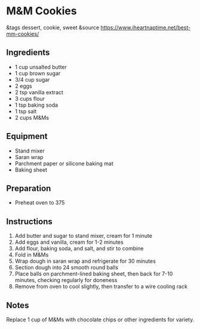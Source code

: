 # M&M Cookies

&tags dessert, cookie, sweet
&source https://www.iheartnaptime.net/best-mm-cookies/

## Ingredients

- 1 cup unsalted butter
- 1 cup brown sugar
- 3/4 cup sugar
- 2 eggs
- 2 tsp vanilla extract
- 3 cups flour
- 1 tsp baking soda
- 1 tsp salt
- 2 cups M&Ms

## Equipment

- Stand mixer
- Saran wrap
- Parchment paper or silicone baking mat
- Baking sheet

## Preparation

- Preheat oven to 375

## Instructions

1. Add butter and sugar to stand mixer, cream for 1 minute
1. Add eggs and vanilla, cream for 1-2 minutes
1. Add flour, baking soda, and salt, and stir to combine
1. Fold in M&Ms
1. Wrap dough in saran wrap and refrigerate for 30 minutes
1. Section dough into 24 smooth round balls
1. Place balls on parchment-lined baking sheet, then back for 7-10 minutes, checking regularly for doneness
1. Remove from oven to cool slightly, then transfer to a wire cooling rack

## Notes

Replace 1 cup of M&Ms with chocolate chips or other ingredients for variety.